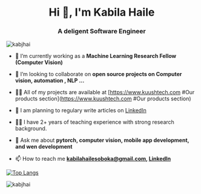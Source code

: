 <h1 align="center">Hi 👋, I'm Kabila Haile</h1>
<h3 align="center">A deligent Software Engineer</h3>

<p align="left"> <img src="https://komarev.com/ghpvc/?username=kabjhai" alt="kabjhai" /> </p>

- 🔭 I’m currently working as a **Machine Learning Research Fellow (Computer Vision)**

- 👯 I’m looking to collaborate on **open source projects on Computer vision, automation , NLP ...**

- 👨‍💻 All of my projects are available at [https://www.kuushtech.com #Our products section](https://www.kuushtech.com #Our products section)

- 📝 I am planning to regulary write articles on [LinkedIn](LinkedIn)

- 👨‍🏫 I have 2+ years of teaching experience with strong research background. 

- 💬 Ask me about **pytorch, computer vision, mobile app development, and wen development**

- 📫 How to reach me **kabilahailesoboka@gmail.com, [LinkedIn](https://www.linkedin.com/in/kabila-haile/)**

[![Top Langs](https://github-readme-stats.vercel.app/api/top-langs/?username=kabjhai)](https://github.com/anuraghazra/github-readme-stats)

<img align="center" src="https://github-readme-stats.vercel.app/api?username=kabjhai&show_icons=true&count_private=true" alt="kabjhai" />
